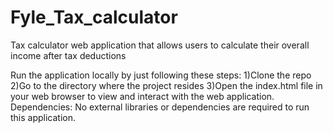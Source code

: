 # Fyle_Tax_calculator
Tax calculator web application that allows users to calculate their overall income after tax deductions 

Run the application locally by just following these steps:
1)Clone the repo
2)Go to the directory where the project resides
3)Open the index.html file in your web browser to view and interact with the web application.
Dependencies:
No external libraries or dependencies are required to run this application.
